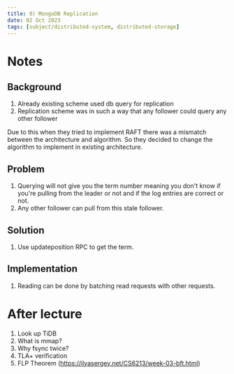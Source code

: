 ```yaml
---
title: 9) MongoDB Replication
date: 02 Oct 2023
tags: [subject/distributed-system, distributed-storage]
---
```


# Notes

## Background

1. Already existing scheme used db query for replication
2. Replication scheme was in such a way that any follower could query any other follower

Due to this when they tried to implement RAFT there was a mismatch between the architecture and algorithm.
So they decided to change the algorithm to implement in existing architecture.

## Problem

1. Querying will not give you the term number meaning you don't know if you're pulling from the leader or not and if the log entries are correct or not.
2. Any other follower can pull from this stale follower.

## Solution

1. Use updateposition RPC to get the term.

## Implementation

1. Reading can be done by batching read requests with other requests.

# After lecture

1. Look up TiDB
2. What is mmap?
3. Why fsync twice?
4. TLA+ verification
5. FLP Theorem (https://ilyasergey.net/CS6213/week-03-bft.html)
